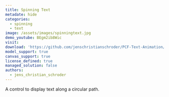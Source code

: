 ```yaml
---
title: Spinning Text
metadate: hide
categories:
  - spinning
  - text
image: /assets/images/spinningtext.jpg
demo_youtube: BEgm2ib8Wic
visit: 
download: 'https://github.com/jenschristianschroder/PCF-Text-Animation/tree/master/SpinningTextControl/PCF-Spinning-Text'
model_support: true
canvas_support: true
license_defined: true
managed_solution: false
authors:
  - jens_christian_schroder
---
```


A control to display text along a circular path.
